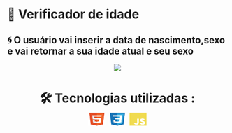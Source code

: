 # 🔰 Verificador de idade
## 🌀 O usuário vai inserir a data de nascimento,sexo e vai retornar a sua idade atual e seu sexo
<div align="center">
<img src="https://user-images.githubusercontent.com/71889483/137917864-c40cdf6b-ab4e-4279-8cc3-5c1fec751a23.png">
</div>

<div style="display: inline_block" align="center">
  <h1> 🛠 Tecnologias utilizadas : <br>
  <img align="center" alt="Hashimoto-HTML" height="30" width="40" src="https://raw.githubusercontent.com/devicons/devicon/master/icons/html5/html5-original.svg">
  <img align="center" alt="Hashimoto-CSS" height="30" width="40" src="https://raw.githubusercontent.com/devicons/devicon/master/icons/css3/css3-original.svg">
  <img align="center" alt="Hashimoto-JS" height="30" width="40" src="https://raw.githubusercontent.com/devicons/devicon/master/icons/javascript/javascript-plain.svg">
</div>
